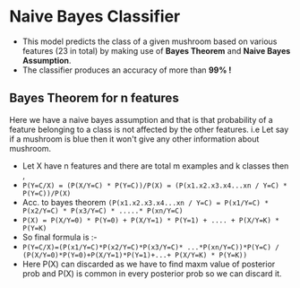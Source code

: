 # Naive Bayes Classifier <br>
* This model predicts the class of a given mushroom based on various features (23 in total) by making use of **Bayes Theorem** and **Naive Bayes Assumption**. <br>
* The classifier produces an accuracy of more than **99% !**

## Bayes Theorem for n features
Here we have a naive bayes assumption and that is that probability of a feature belonging to a class is not affected by the other features.
i.e Let say if a mushroom is blue then it won't give any other information about mushroom.
* Let X have n features and there are total m examples and k classes then ,
* ```P(Y=C/X) = (P(X/Y=C) * P(Y=C))/P(X) = (P(x1.x2.x3.x4...xn / Y=C) * P(Y=C))/P(X)```
* Acc. to bayes theorem ```(P(x1.x2.x3.x4...xn / Y=C) = P(x1/Y=C) * P(x2/Y=C) * P(x3/Y=C) * .....* P(xn/Y=C) ```
* ``` P(X) = P(X/Y=0) * P(Y=0) + P(X/Y=1) * P(Y=1) + .... + P(X/Y=K) * P(Y=K) ```
* So final formula is :-
* ```P(Y=C/X)=(P(x1/Y=C)*P(x2/Y=C)*P(x3/Y=C)* ...*P(xn/Y=C))*P(Y=C) / (P(X/Y=0)*P(Y=0)+P(X/Y=1)*P(Y=1)+...+ P(X/Y=K) * P(Y=K)) ```
* Here P(X) can discarded as we have to find maxm value of posterior prob and P(X) is common in every posterior prob so we can discard it.
